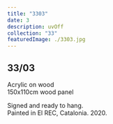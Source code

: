 ```yaml
---
title: "3303"
date: 3
description: uvOff
collection: "33"
featuredImage: ./3303.jpg
---
```


## 33/03

Acrylic on wood<br/>
150x110cm wood panel

Signed and ready to hang.<br/>
Painted in El REC, Catalonia. 2020.